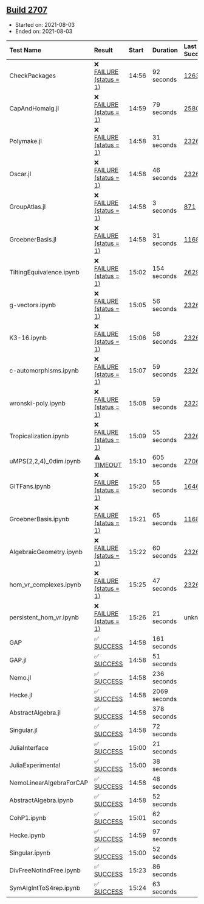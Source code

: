 ## [Build 2707](https://oscarci.mathematik.uni-kl.de/job/oscar-stable/2707/)

* Started on: 2021-08-03
* Ended on: 2021-08-03

| Test Name    | Result | Start | Duration | Last Success | First Failure |
|:-------------|:-------|:------|:---------|:-------------|:--------------|
| CheckPackages | ❌ [FAILURE (status = 1)](https://oscarci.mathematik.uni-kl.de/job/oscar-stable/2707/artifact/logs/build-2707/CheckPackages.log) | 14:56 | 92 seconds | [1263](https://oscarci.mathematik.uni-kl.de/job/oscar-stable/1263/) | [1264](https://oscarci.mathematik.uni-kl.de/job/oscar-stable/1264/) |
| CapAndHomalg.jl | ❌ [FAILURE (status = 1)](https://oscarci.mathematik.uni-kl.de/job/oscar-stable/2707/artifact/logs/build-2707/CapAndHomalg.jl.log) | 14:59 | 79 seconds | [2580](https://oscarci.mathematik.uni-kl.de/job/oscar-stable/2580/) | [2581](https://oscarci.mathematik.uni-kl.de/job/oscar-stable/2581/) |
| Polymake.jl | ❌ [FAILURE (status = 1)](https://oscarci.mathematik.uni-kl.de/job/oscar-stable/2707/artifact/logs/build-2707/Polymake.jl.log) | 14:58 | 31 seconds | [2326](https://oscarci.mathematik.uni-kl.de/job/oscar-stable/2326/) | [2327](https://oscarci.mathematik.uni-kl.de/job/oscar-stable/2327/) |
| Oscar.jl | ❌ [FAILURE (status = 1)](https://oscarci.mathematik.uni-kl.de/job/oscar-stable/2707/artifact/logs/build-2707/Oscar.jl.log) | 14:58 | 46 seconds | [2326](https://oscarci.mathematik.uni-kl.de/job/oscar-stable/2326/) | [2327](https://oscarci.mathematik.uni-kl.de/job/oscar-stable/2327/) |
| GroupAtlas.jl | ❌ [FAILURE (status = 1)](https://oscarci.mathematik.uni-kl.de/job/oscar-stable/2707/artifact/logs/build-2707/GroupAtlas.jl.log) | 14:58 | 3 seconds | [871](https://oscarci.mathematik.uni-kl.de/job/oscar-stable/871/) | [872](https://oscarci.mathematik.uni-kl.de/job/oscar-stable/872/) |
| GroebnerBasis.jl | ❌ [FAILURE (status = 1)](https://oscarci.mathematik.uni-kl.de/job/oscar-stable/2707/artifact/logs/build-2707/GroebnerBasis.jl.log) | 14:58 | 31 seconds | [1168](https://oscarci.mathematik.uni-kl.de/job/oscar-stable/1168/) | [1169](https://oscarci.mathematik.uni-kl.de/job/oscar-stable/1169/) |
| TiltingEquivalence.ipynb | ❌ [FAILURE (status = 1)](https://oscarci.mathematik.uni-kl.de/job/oscar-stable/2707/artifact/logs/build-2707/TiltingEquivalence.ipynb.log) | 15:02 | 154 seconds | [2629](https://oscarci.mathematik.uni-kl.de/job/oscar-stable/2629/) | [2630](https://oscarci.mathematik.uni-kl.de/job/oscar-stable/2630/) |
| g-vectors.ipynb | ❌ [FAILURE (status = 1)](https://oscarci.mathematik.uni-kl.de/job/oscar-stable/2707/artifact/logs/build-2707/g-vectors.ipynb.log) | 15:05 | 56 seconds | [2326](https://oscarci.mathematik.uni-kl.de/job/oscar-stable/2326/) | [2327](https://oscarci.mathematik.uni-kl.de/job/oscar-stable/2327/) |
| K3-16.ipynb | ❌ [FAILURE (status = 1)](https://oscarci.mathematik.uni-kl.de/job/oscar-stable/2707/artifact/logs/build-2707/K3-16.ipynb.log) | 15:06 | 56 seconds | [2326](https://oscarci.mathematik.uni-kl.de/job/oscar-stable/2326/) | [2327](https://oscarci.mathematik.uni-kl.de/job/oscar-stable/2327/) |
| c-automorphisms.ipynb | ❌ [FAILURE (status = 1)](https://oscarci.mathematik.uni-kl.de/job/oscar-stable/2707/artifact/logs/build-2707/c-automorphisms.ipynb.log) | 15:07 | 59 seconds | [2326](https://oscarci.mathematik.uni-kl.de/job/oscar-stable/2326/) | [2327](https://oscarci.mathematik.uni-kl.de/job/oscar-stable/2327/) |
| wronski-poly.ipynb | ❌ [FAILURE (status = 1)](https://oscarci.mathematik.uni-kl.de/job/oscar-stable/2707/artifact/logs/build-2707/wronski-poly.ipynb.log) | 15:08 | 59 seconds | [2323](https://oscarci.mathematik.uni-kl.de/job/oscar-stable/2323/) | [2324](https://oscarci.mathematik.uni-kl.de/job/oscar-stable/2324/) |
| Tropicalization.ipynb | ❌ [FAILURE (status = 1)](https://oscarci.mathematik.uni-kl.de/job/oscar-stable/2707/artifact/logs/build-2707/Tropicalization.ipynb.log) | 15:09 | 55 seconds | [2326](https://oscarci.mathematik.uni-kl.de/job/oscar-stable/2326/) | [2327](https://oscarci.mathematik.uni-kl.de/job/oscar-stable/2327/) |
| uMPS(2,2,4)_0dim.ipynb | ⚠ [TIMEOUT](https://oscarci.mathematik.uni-kl.de/job/oscar-stable/2707/artifact/logs/build-2707/uMPS-2-2-4-_0dim.ipynb.log) | 15:10 | 605 seconds | [2706](https://oscarci.mathematik.uni-kl.de/job/oscar-stable/2706/) | [2707](https://oscarci.mathematik.uni-kl.de/job/oscar-stable/2707/) |
| GITFans.ipynb | ❌ [FAILURE (status = 1)](https://oscarci.mathematik.uni-kl.de/job/oscar-stable/2707/artifact/logs/build-2707/GITFans.ipynb.log) | 15:20 | 55 seconds | [1646](https://oscarci.mathematik.uni-kl.de/job/oscar-stable/1646/) | [1647](https://oscarci.mathematik.uni-kl.de/job/oscar-stable/1647/) |
| GroebnerBasis.ipynb | ❌ [FAILURE (status = 1)](https://oscarci.mathematik.uni-kl.de/job/oscar-stable/2707/artifact/logs/build-2707/GroebnerBasis.ipynb.log) | 15:21 | 65 seconds | [1168](https://oscarci.mathematik.uni-kl.de/job/oscar-stable/1168/) | [1169](https://oscarci.mathematik.uni-kl.de/job/oscar-stable/1169/) |
| AlgebraicGeometry.ipynb | ❌ [FAILURE (status = 1)](https://oscarci.mathematik.uni-kl.de/job/oscar-stable/2707/artifact/logs/build-2707/AlgebraicGeometry.ipynb.log) | 15:22 | 60 seconds | [2326](https://oscarci.mathematik.uni-kl.de/job/oscar-stable/2326/) | [2327](https://oscarci.mathematik.uni-kl.de/job/oscar-stable/2327/) |
| hom_vr_complexes.ipynb | ❌ [FAILURE (status = 1)](https://oscarci.mathematik.uni-kl.de/job/oscar-stable/2707/artifact/logs/build-2707/hom_vr_complexes.ipynb.log) | 15:25 | 47 seconds | [2326](https://oscarci.mathematik.uni-kl.de/job/oscar-stable/2326/) | [2327](https://oscarci.mathematik.uni-kl.de/job/oscar-stable/2327/) |
| persistent_hom_vr.ipynb | ❌ [FAILURE (status = 1)](https://oscarci.mathematik.uni-kl.de/job/oscar-stable/2707/artifact/logs/build-2707/persistent_hom_vr.ipynb.log) | 15:26 | 21 seconds | unknown | unknown |
| GAP | ✅ [SUCCESS](https://oscarci.mathematik.uni-kl.de/job/oscar-stable/2707/artifact/logs/build-2707/GAP.log) | 14:58 | 161 seconds |  |  |
| GAP.jl | ✅ [SUCCESS](https://oscarci.mathematik.uni-kl.de/job/oscar-stable/2707/artifact/logs/build-2707/GAP.jl.log) | 14:58 | 51 seconds |  |  |
| Nemo.jl | ✅ [SUCCESS](https://oscarci.mathematik.uni-kl.de/job/oscar-stable/2707/artifact/logs/build-2707/Nemo.jl.log) | 14:58 | 236 seconds |  |  |
| Hecke.jl | ✅ [SUCCESS](https://oscarci.mathematik.uni-kl.de/job/oscar-stable/2707/artifact/logs/build-2707/Hecke.jl.log) | 14:58 | 2069 seconds |  |  |
| AbstractAlgebra.jl | ✅ [SUCCESS](https://oscarci.mathematik.uni-kl.de/job/oscar-stable/2707/artifact/logs/build-2707/AbstractAlgebra.jl.log) | 14:58 | 378 seconds |  |  |
| Singular.jl | ✅ [SUCCESS](https://oscarci.mathematik.uni-kl.de/job/oscar-stable/2707/artifact/logs/build-2707/Singular.jl.log) | 14:58 | 72 seconds |  |  |
| JuliaInterface | ✅ [SUCCESS](https://oscarci.mathematik.uni-kl.de/job/oscar-stable/2707/artifact/logs/build-2707/JuliaInterface.log) | 15:00 | 21 seconds |  |  |
| JuliaExperimental | ✅ [SUCCESS](https://oscarci.mathematik.uni-kl.de/job/oscar-stable/2707/artifact/logs/build-2707/JuliaExperimental.log) | 15:00 | 38 seconds |  |  |
| NemoLinearAlgebraForCAP | ✅ [SUCCESS](https://oscarci.mathematik.uni-kl.de/job/oscar-stable/2707/artifact/logs/build-2707/NemoLinearAlgebraForCAP.log) | 14:58 | 48 seconds |  |  |
| AbstractAlgebra.ipynb | ✅ [SUCCESS](https://oscarci.mathematik.uni-kl.de/job/oscar-stable/2707/artifact/logs/build-2707/AbstractAlgebra.ipynb.log) | 14:58 | 52 seconds |  |  |
| CohP1.ipynb | ✅ [SUCCESS](https://oscarci.mathematik.uni-kl.de/job/oscar-stable/2707/artifact/logs/build-2707/CohP1.ipynb.log) | 15:01 | 62 seconds |  |  |
| Hecke.ipynb | ✅ [SUCCESS](https://oscarci.mathematik.uni-kl.de/job/oscar-stable/2707/artifact/logs/build-2707/Hecke.ipynb.log) | 14:59 | 97 seconds |  |  |
| Singular.ipynb | ✅ [SUCCESS](https://oscarci.mathematik.uni-kl.de/job/oscar-stable/2707/artifact/logs/build-2707/Singular.ipynb.log) | 15:00 | 52 seconds |  |  |
| DivFreeNotIndFree.ipynb | ✅ [SUCCESS](https://oscarci.mathematik.uni-kl.de/job/oscar-stable/2707/artifact/logs/build-2707/DivFreeNotIndFree.ipynb.log) | 15:23 | 86 seconds |  |  |
| SymAlgIntToS4rep.ipynb | ✅ [SUCCESS](https://oscarci.mathematik.uni-kl.de/job/oscar-stable/2707/artifact/logs/build-2707/SymAlgIntToS4rep.ipynb.log) | 15:24 | 63 seconds |  |  |
